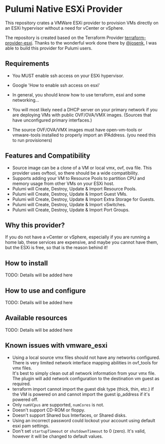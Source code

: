 # Pulumi Native ESXi Provider

This repository crates a VMWare ESXi provider to provision VMs directly on an ESXi hypervisor without a need for vCenter or vSphere.

The repository is created based on the Terraform Provider [terraform-provider-esxi](https://github.com/josenk/terraform-provider-esxi/tree/master).
Thanks to the wonderful work done there by [@josenk](https://github.com/josenk), I was able to build this provider for Pulumi users.

## Requirements
-   You MUST enable ssh access on your ESXi hypervisor.
* Google 'How to enable ssh access on esxi'
-   In general, you should know how to use terraform, esxi and some networking...
* You will most likely need a DHCP server on your primary network if you are deploying VMs with public OVF/OVA/VMX images.  (Sources that have unconfigured primary interfaces.)
- The source OVF/OVA/VMX images must have open-vm-tools or vmware-tools installed to properly import an IPAddress.  (you need this to run provisioners)

## Features and Compatibility

* Source image can be a clone of a VM or local vmx, ovf, ova file. This provider uses ovftool, so there should be a wide compatibility.
* Supports adding your VM to Resource Pools to partition CPU and memory usage from other VMs on your ESXi host.
* Pulumi will Create, Destroy, Update & Import Resource Pools.
* Pulumi will Create, Destroy, Update & Import Guest VMs.
* Pulumi will Create, Destroy, Update & Import Extra Storage for Guests.
* Pulumi will Create, Destroy, Update & Import vSwitches.
* Pulumi will Create, Destroy, Update & Import Port Groups.

## Why this provider?

If you do not have a vCenter or vSphere, especially if you are running a home lab, these services are expensive, and maybe you cannot have them, but the ESXi is free, so that is the reason behind it!

## How to install

TODO: Details will be added here

## How to use and configure

TODO: Details will be added here

## Available resources

TODO: Details will be added here

## Known issues with vmware_esxi

* Using a local source vmx files should not have any networks configured. There is very limited network interface mapping abilities in ovf_tools for vmx files.  
  It's best to simply clean out all network information from your vmx file. The plugin will add network configuration to the destination vm guest as required.
* terraform import cannot import the guest disk type (thick, thin, etc.) if the VM is powered on and cannot import the guest ip_address if it's powered off.
* Only `numVCpus` are supported, `numCores` is not.
* Doesn't support CD-ROM or floppy.
* Doesn't support Shared bus Interfaces, or Shared disks.
* Using an incorrect password could lockout your account using default esxi pam settings.
* Don't set `startupTimeout` or `shutdownTimeout` to 0 (zero). It's valid, however it will be changed to default values.

